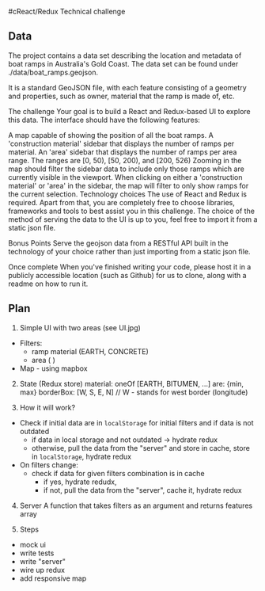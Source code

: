 #cReact/Redux Technical challenge

## Data

The project contains a data set describing the location and metadata of boat ramps in Australia's Gold Coast. The data set can be found under ./data/boat_ramps.geojson.

It is a standard GeoJSON file, with each feature consisting of a geometry and properties, such as owner, material that the ramp is made of, etc.

The challenge
Your goal is to build a React and Redux-based UI to explore this data. The interface should have the following features:

A map capable of showing the position of all the boat ramps.
A 'construction material' sidebar that displays the number of ramps per material.
An 'area' sidebar that displays the number of ramps per area range. The ranges are [0, 50), [50, 200), and [200, 526)
Zooming in the map should filter the sidebar data to include only those ramps which are currently visible in the viewport.
When clicking on either a 'construction material' or 'area' in the sidebar, the map will filter to only show ramps for the current selection.
Technology choices
The use of React and Redux is required. Apart from that, you are completely free to choose libraries, frameworks and tools to best assist you in this challenge. The choice of the method of serving the data to the UI is up to you, feel free to import it from a static json file.

Bonus Points
Serve the geojson data from a RESTful API built in the technology of your choice rather than just importing from a static json file.

Once complete
When you've finished writing your code, please host it in a publicly accessible location (such as Github) for us to clone, along with a readme on how to run it.

## Plan

1. Simple UI with two areas (see UI.jpg)

- Filters:
  - ramp material (EARTH, CONCRETE)
  - area ( )
- Map - using mapbox

2. State (Redux store)
   material: oneOf [EARTH, BITUMEN, ...]
   are: {min, max}
   borderBox: [W, S, E, N] // W - stands for west border (longitude)

3. How it will work?

- Check if initial data are in `localStorage` for initial filters and if data is not outdated
  - if data in local storage and not outdated -> hydrate redux
  - otherwise, pull the data from the "server" and store in cache, store in `localStorage`, hydrate redux
- On filters change:
  - check if data for given filters combination is in cache
    - if yes, hydrate redudx,
    - if not, pull the data from the "server", cache it, hydrate redux

4. Server
   A function that takes filters as an argument and returns features array

5. Steps

- mock ui
- write tests
- write "server"
- wire up redux
- add responsive map

